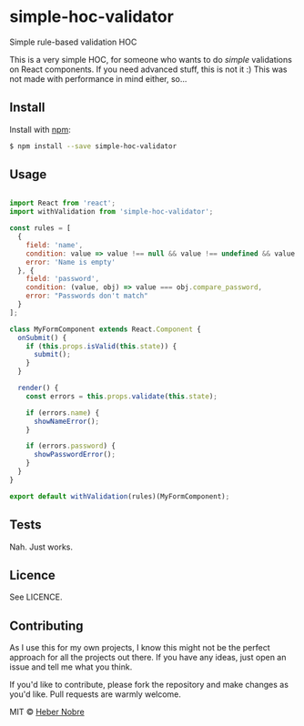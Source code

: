# simple-hoc-validator

Simple rule-based validation HOC

This is a very simple HOC, for someone who wants to do _simple_ validations on React components. If you need advanced stuff, this is not it :) This was not made with performance in mind either, so...

## Install

Install with [npm](https://www.npmjs.com/):

```sh
$ npm install --save simple-hoc-validator
```

## Usage

```js

import React from 'react';
import withValidation from 'simple-hoc-validator';

const rules = [
  {
    field: 'name',
    condition: value => value !== null && value !== undefined && value !== '',
    error: 'Name is empty'
  }, {
    field: 'password',
    condition: (value, obj) => value === obj.compare_password,
    error: "Passwords don't match"
  }
];

class MyFormComponent extends React.Component {
  onSubmit() {
    if (this.props.isValid(this.state)) {
      submit();
    }
  }

  render() {
    const errors = this.props.validate(this.state);

    if (errors.name) {
      showNameError();
    }

    if (errors.password) {
      showPasswordError();
    }
  }
}

export default withValidation(rules)(MyFormComponent);
```

## Tests
Nah. Just works.

## Licence

See LICENCE.

## Contributing

As I use this for my own projects, I know this might not be the perfect approach for all the projects out there. If you have any ideas, just open an issue and tell me what you think.

If you'd like to contribute, please fork the repository and make changes as you'd like. Pull requests are warmly welcome.

MIT © [Heber Nobre](https://twitter.com/zbrukas)
